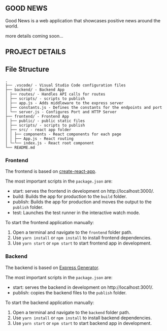 ﻿## GOOD NEWS

Good News is a web application that showcases positive news around the world.

more details coming soon...



## PROJECT DETAILS


## File Structure
```
.
├── .vscode/ - Visual Studio Code configuration files
├── backend/ - Backend App
│ ├── routes/ - Handles API calls for routes
│ ├── scripts/ - scripts to publish
│ ├── app.js - Adds middleware to the express server
│ ├── constants.js - Defines the constants for the endpoints and port
│ └── server.js - Configures Port and HTTP Server
├── frontend/ - Frontend App
│ ├── public/ - public static files
│ ├── scripts/ - scripts to publish
│ ├── src/ - react app folder
│ │ ├── components - React components for each page
│ │ ├── App.js - React routing
│ └─└── index.js - React root component
└── README.md
```

### Frontend

The frontend is based on [create-react-app](https://github.com/facebook/create-react-app).

The most important scripts in the `package.json` are:
  - start: serves the frontend in development on http://localhost:3000/.
  - build: Builds the app for production to the `build` folder.
  - publish: Builds the app for production and moves the output to the `publish` folder.
  - test: Launches the test runner in the interactive watch mode.

To start the frontend application manually:
  1. Open a terminal and navigate to the `frontend` folder path.
  2. Use `yarn install` or `npm install` to install frontend dependencies.
  3. Use `yarn start` or `npm start` to start frontend app in development.

### Backend

The backend is based on [Express Generator](https://expressjs.com/en/starter/generator.html).

The most important scripts in the `package.json` are:
  - start: serves the backend in development on http://localhost:3001/.
  - publish: copies the backend files to the `publish` folder.

To start the backend application manually:
  1. Open a terminal and navigate to the `backend` folder path.
  2. Use `yarn install` or `npm install` to install backend dependencies.
  3. Use `yarn start` or `npm start` to start backend app in development.


